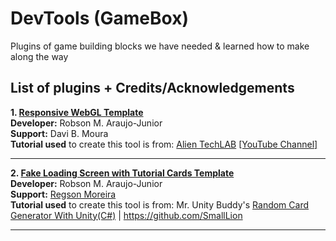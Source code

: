 # DevTools (GameBox)
Plugins of game building blocks we have needed &amp; learned how to make along the way

## List of plugins + Credits/Acknowledgements

<b>1. <a href="https://github.com/LehighRiVR/DevTools/raw/main/Responsive_WebGL_Template.unitypackage">Responsive WebGL Template</a></b> <br>
   <b>Developer:</b> Robson M. Araujo-Junior<br>
   <b>Support:</b> Davi B. Moura<br>
   <b>Tutorial used</b> to create this tool is from: <a href="http://alientechlab.com/">Alien TechLAB</a> <a href="https://youtu.be/uO9WYfqBW-s">[YouTube Channel]</a> <br><hr>
   
   
<b>2. <a href="https://github.com/LehighRiVR/DevTools/raw/main/FakeLoadingScreen.unitypackage">Fake Loading Screen with Tutorial Cards Template</a></b><br>
   <b>Developer:</b> Robson M. Araujo-Junior<br>
   <b>Support:</b> <a href="https://github.com/tictackode">Regson Moreira</a><br>
   <b>Tutorial used</b> to create this tool is from: Mr. Unity Buddy's <a href="https://mr-unity-buddy.hashnode.dev/random-card-generator-with-unityc">Random Card Generator With Unity(C#)</a> | https://github.com/SmallLion <br><hr>
